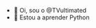 - 👋 Oi, sou o @TVultimated
- 🌱 Estou a aprender Python

<!---
TVultimated/TVultimated is a ✨ special ✨ repository because its `README.md` (this file) appears on your GitHub profile.
You can click the Preview link to take a look at your changes.
--->
